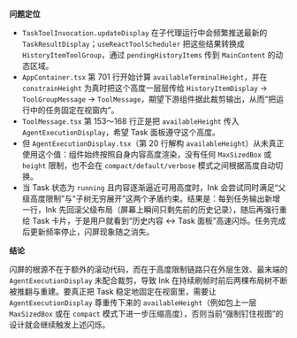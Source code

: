 **问题定位**

- `TaskToolInvocation.updateDisplay` 在子代理运行中会频繁推送最新的 `TaskResultDisplay`；`useReactToolScheduler` 把这些结果转换成 `HistoryItemToolGroup`，通过 `pendingHistoryItems` 传到 `MainContent` 的动态区域。
- `AppContainer.tsx` 第 701 行开始计算 `availableTerminalHeight`，并在 `constrainHeight` 为真时把这个高度一层层传给 `HistoryItemDisplay` → `ToolGroupMessage` → `ToolMessage`，期望下游组件据此裁剪输出，从而“把运行中的任务固定在视窗内”。
- `ToolMessage.tsx` 第 153～168 行正是把 `availableHeight` 传入 `AgentExecutionDisplay`，希望 Task 面板遵守这个高度。
- 但 `AgentExecutionDisplay.tsx`（第 20 行解构 `availableHeight`）从未真正使用这个值：组件始终按照自身内容高度渲染，没有任何 `MaxSizedBox` 或 `height` 限制，也不会在 `compact/default/verbose` 模式之间根据高度自动切换。
- 当 Task 状态为 `running` 且内容逐渐逼近可用高度时，Ink 会尝试同时满足“父级高度限制”与“子树无穷展开”这两个矛盾约束。结果是：每到任务输出新增一行，Ink 先回滚父级布局（屏幕上瞬间只剩先前的历史记录），随后再强行重绘 Task 卡片，于是用户就看到“历史内容 ↔ Task 面板”高速闪烁。任务完成后更新频率停止，闪屏现象随之消失。

**结论**

闪屏的根源不在于额外的滚动代码，而在于高度限制链路只在外层生效、最末端的 `AgentExecutionDisplay` 未配合裁剪，导致 Ink 在持续刷帧时前后两棵布局树不断被推翻与重建。要真正把 Task 稳定地固定在视窗里，需要让 `AgentExecutionDisplay` 尊重传下来的 `availableHeight`（例如包上一层 `MaxSizedBox` 或在 `compact` 模式下进一步压缩高度），否则当前“强制钉住视图”的设计就会继续触发上述闪烁。
